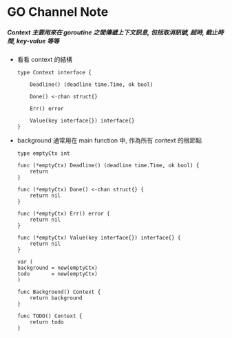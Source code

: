 # GO Channel Note

##### **C*ontext*** 主要用來在 goroutine 之間傳遞上下文訊息, 包括取消訊號, 超時, 截止時間, key-value 等等

- 看看 context 的結構
    ```
    type Context interface {

        Deadline() (deadline time.Time, ok bool)

        Done() <-chan struct{}

        Err() error

        Value(key interface{}) interface{}
    }
    ```

- background 通常用在 main function 中, 作為所有 context 的根節點
    ```
    type emptyCtx int

    func (*emptyCtx) Deadline() (deadline time.Time, ok bool) {
        return
    }

    func (*emptyCtx) Done() <-chan struct{} {
        return nil
    }

    func (*emptyCtx) Err() error {
        return nil
    }

    func (*emptyCtx) Value(key interface{}) interface{} {
        return nil
    }

    var (
    background = new(emptyCtx)
    todo       = new(emptyCtx)
    )

    func Background() Context {
        return background
    }

    func TODO() Context {
        return todo
    }
    ```